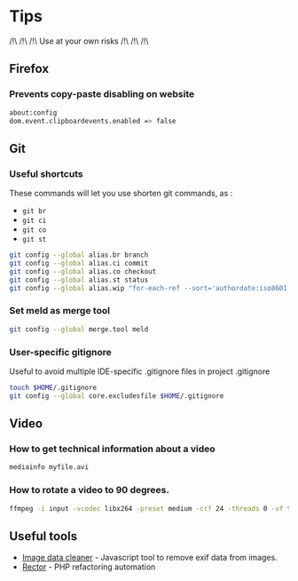 # Tips

/!\ /!\ /!\ Use at your own risks /!\ /!\ /!\

## Firefox

### Prevents copy-paste disabling on website

```bash
about:config
dom.event.clipboardevents.enabled => false
```

## Git

### Useful shortcuts

These commands will let you use shorten git commands, as :
*  `git br`
*  `git ci`
*  `git co`
*  `git st`

```bash
git config --global alias.br branch
git config --global alias.ci commit
git config --global alias.co checkout
git config --global alias.st status
git config --global alias.wip "for-each-ref --sort='authordate:iso8601' --format=' %(color:green)%(authordate:relative)%09%(color:white)%(refname:short)' refs/heads"
```

### Set meld as merge tool

```bash
git config --global merge.tool meld
```

### User-specific gitignore

Useful to avoid multiple IDE-specific .gitignore files in project .gitignore

```bash
touch $HOME/.gitignore
git config --global core.excludesfile $HOME/.gitignore
```

## Video

### How to get technical information about a video

```bash
mediainfo myfile.avi
```

### How to rotate a video to 90 degrees.

```bash
ffmpeg -i input -vcodec libx264 -preset medium -crf 24 -threads 0 -vf transpose=1 -acodec copy output.mkv
```


## Useful tools

* [Image data cleaner](https://github.com/codepo8/image-data-cleaner) - Javascript tool to remove exif data from images.
* [Rector](https://getrector.org/) - PHP refactoring automation
